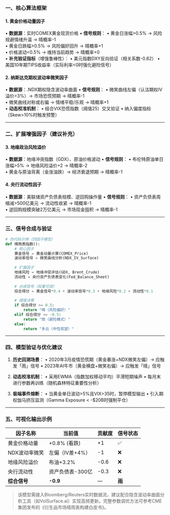  

### **一、核心算法框架**
#### 1. **黄金价格动量因子** 
• **数据源**：实时COMEX黄金现货价格
• **信号规则**：
  • 黄金日涨幅>0.5% → 风险规避情绪升温 → 晴概率-1  
  • 黄金日跌幅>0.5% → 风险偏好回升 → 晴概率+1  
  • 价格波动<0.5% → 维持当前趋势 → 晴概率+0  
• **补充验证指标**（增强鲁棒性）：
  • 美元指数DXY反向验证（相关系数-0.82）
  • 美国10年期TIPS收益率（实际利率<0时强化避险信号）

#### 2. **纳斯达克期权波动率微笑因子** 
• **数据源**：.NDX期权隐含波动率曲面
• **信号规则**：
  • 微笑曲线左偏（认沽期权IV溢价>3%）→ 市场恐慌预期 → 晴概率-1  
  • 微笑曲线对称或右偏 → 情绪平稳/乐观 → 晴概率+1  
• **动态校准机制**：
  • 结合VIX恐慌指数（阈值25）交叉验证
  • 纳入偏度指标（Skew>10%时触发预警）

---

### **二、扩展增强因子**（建议补充）
#### 3. **地缘政治风险溢价** 
• **数据源**：地缘冲突指数（GDX）、原油价格波动
• **信号规则**：
  • 布伦特原油单日涨幅>5% → 地缘风险溢价+2 → 晴概率-2  
  • 黄金与原油背离（金涨油跌）→ 经济衰退预期 → 晴概率-1

#### 4. **央行流动性因子** 
• **数据源**：美联储资产负债表规模、逆回购操作量
• **信号规则**：
  • 资产负债表周缩减>500亿美元 → 流动性收紧 → 晴概率-1  
  • 逆回购规模突破2万亿美元 → 市场现金囤积 → 晴概率-1

---

### **三、信号合成与验证**
```python
# 伪代码示例（四因子模型）
def 晴雨表指数():
    # 核心因子
    黄金信号 = 黄金动量计算(COMEX_Price) 
    波动率信号 = 微笑曲线分析(NDX_IV_Surface)
    
    # 扩展因子
    地缘风险 = 地缘冲突评估(GDX, Brent_Crude) 
    流动性 = 央行资产负债表变化(Fed_Balance_Sheet)
    
    # 合成信号（权重可调）
    综合得分 = 黄金信号*0.4 + 波动率信号*0.3 + 地缘风险*0.2 + 流动性*0.1
    
    # 阈值决策
    if 综合得分 >= 0.5:
        return "晴（风险偏好）"
    elif 综合得分 <= -0.5:
        return "雨（避险模式）" 
    else:
        return "多云（中性观望）"
```

---

### **四、模型验证与优化建议**
1. **历史回测场景**：
   • 2020年3月疫情恐慌期（黄金暴涨+NDX微笑左偏）→ 应触发「雨」信号
   • 2023年AI牛市（黄金横盘+微笑右偏）→ 应触发「晴」信号

2. **动态校准机制**：
   • 采用EWMA（指数加权移动平均）平滑短期噪声
   • 每月末进行参数再训练（随机森林特征重要性分析）

3. **极端事件熔断**：
   • 当黄金单日波动>5%且VIX>35时，暂停模型输出
   • 引入期权伽马挤压监测（Gamma Exposure < -$20B时强制平仓）

---

### **五、可视化输出示例**
| 因子名称         | 当前值               | 贡献度 | 信号状态  |
|------------------|---------------------|--------|-----------|
| 黄金价格动量     | +0.8% (看跌)        | +1     | ✅         |
| NDX波动率微笑    | 左偏（IV差+4%）     | -1     | ❌         |
| 地缘风险溢价     | 布油+3.2%           | -0.6   | ❌         |
| 央行流动性       | 资产负债表-300亿    | -0.3   | ❌         |
| **综合信号**     | **-0.9**            | —      | **雨**    |

> 该模型需接入Bloomberg/Reuters实时数据流，建议配合隐含波动率曲面分析工具（如VolSurface.ai）实现高频更新。完整参数调优方法可参考CME集团发布的《衍生品市场晴雨表构建白皮书》。